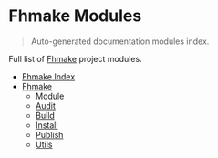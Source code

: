 # Fhmake Modules

> Auto-generated documentation modules index.

Full list of [Fhmake](README.md#fhmake-index) project modules.

- [Fhmake Index](README.md#fhmake-index)
- [Fhmake](fhmake/index.md#fhmake)
    - [Module](fhmake/module.md#module)
    - [Audit](fhmake/audit.md#audit)
    - [Build](fhmake/build.md#build)
    - [Install](fhmake/install.md#install)
    - [Publish](fhmake/publish.md#publish)
    - [Utils](fhmake/utils.md#utils)
